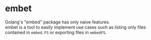 # embet

Golang's "embed" package has only naive features.  
embet is a tool to easily implement use cases such as listing only files
contained in `embed.FS` or exporting files in `embedFS`.

